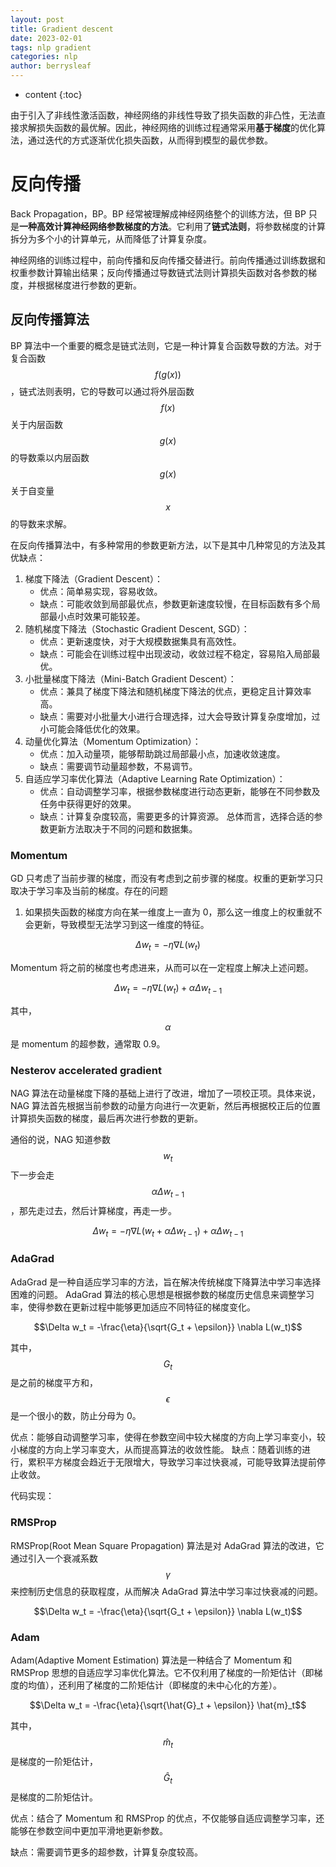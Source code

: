 ```yaml
---
layout: post
title: Gradient descent
date: 2023-02-01
tags: nlp gradient
categories: nlp
author: berrysleaf
---
```

* content
{:toc}


由于引入了非线性激活函数，神经网络的非线性导致了损失函数的非凸性，无法直接求解损失函数的最优解。因此，神经网络的训练过程通常采用**基于梯度**的优化算法，通过迭代的方式逐渐优化损失函数，从而得到模型的最优参数。




# 反向传播 
Back Propagation，BP。BP 经常被理解成神经网络整个的训练方法，但 BP 只是**一种高效计算神经网络参数梯度的方法**。它利用了**链式法则**，将参数梯度的计算拆分为多个小的计算单元，从而降低了计算复杂度。

神经网络的训练过程中，前向传播和反向传播交替进行。前向传播通过训练数据和权重参数计算输出结果；反向传播通过导数链式法则计算损失函数对各参数的梯度，并根据梯度进行参数的更新。

## 反向传播算法
BP 算法中一个重要的概念是链式法则，它是一种计算复合函数导数的方法。对于复合函数 $$f(g(x))$$，链式法则表明，它的导数可以通过将外层函数 $$f(x)$$ 关于内层函数 $$g(x)$$ 的导数乘以内层函数 $$g(x)$$ 关于自变量 $$x$$ 的导数来求解。

在反向传播算法中，有多种常用的参数更新方法，以下是其中几种常见的方法及其优缺点：

1. 梯度下降法（Gradient Descent）：
    - 优点：简单易实现，容易收敛。
    - 缺点：可能收敛到局部最优点，参数更新速度较慢，在目标函数有多个局部最小点时效果可能较差。
2. 随机梯度下降法（Stochastic Gradient Descent, SGD）：
    - 优点：更新速度快，对于大规模数据集具有高效性。
    - 缺点：可能会在训练过程中出现波动，收敛过程不稳定，容易陷入局部最优。
3. 小批量梯度下降法（Mini-Batch Gradient Descent）：
    - 优点：兼具了梯度下降法和随机梯度下降法的优点，更稳定且计算效率高。
    - 缺点：需要对小批量大小进行合理选择，过大会导致计算复杂度增加，过小可能会降低优化的效果。
4. 动量优化算法（Momentum Optimization）：
    - 优点：加入动量项，能够帮助跳过局部最小点，加速收敛速度。
    - 缺点：需要调节动量超参数，不易调节。
5. 自适应学习率优化算法（Adaptive Learning Rate Optimization）：
    - 优点：自动调整学习率，根据参数梯度进行动态更新，能够在不同参数及任务中获得更好的效果。
    - 缺点：计算复杂度较高，需要更多的计算资源。 总体而言，选择合适的参数更新方法取决于不同的问题和数据集。
    

### Momentum

GD 只考虑了当前步骤的梯度，而没有考虑到之前步骤的梯度。权重的更新学习只取决于学习率及当前的梯度。存在的问题
1. 如果损失函数的梯度方向在某一维度上一直为 0，那么这一维度上的权重就不会更新，导致模型无法学习到这一维度的特征。

$$\Delta w_t = -\eta \nabla L(w_t)$$

Momentum 将之前的梯度也考虑进来，从而可以在一定程度上解决上述问题。

$$\Delta w_t = -\eta \nabla L(w_t) + \alpha \Delta w_{t-1}$$

其中，$$\alpha$$ 是 momentum 的超参数，通常取 0.9。

### Nesterov accelerated gradient

NAG 算法在动量梯度下降的基础上进行了改进，增加了一项校正项。具体来说，NAG 算法首先根据当前参数的动量方向进行一次更新，然后再根据校正后的位置计算损失函数的梯度，最后再次进行参数的更新。

通俗的说，NAG 知道参数 $$w_t$$ 下一步会走 $$\alpha \Delta w_{t-1}$$，那先走过去，然后计算梯度，再走一步。

$$\Delta w_t = -\eta \nabla L(w_t + \alpha \Delta w_{t-1}) + \alpha \Delta w_{t-1}$$

### AdaGrad

AdaGrad 是一种自适应学习率的方法，旨在解决传统梯度下降算法中学习率选择困难的问题。 AdaGrad 算法的核心思想是根据参数的梯度历史信息来调整学习率，使得参数在更新过程中能够更加适应不同特征的梯度变化。

$$\Delta w_t = -\frac{\eta}{\sqrt{G_t + \epsilon}} \nabla L(w_t)$$

其中，$$G_t$$ 是之前的梯度平方和，$$\epsilon$$ 是一个很小的数，防止分母为 0。

优点：能够自动调整学习率，使得在参数空间中较大梯度的方向上学习率变小，较小梯度的方向上学习率变大，从而提高算法的收敛性能。
缺点：随着训练的进行，累积平方梯度会趋近于无限增大，导致学习率过快衰减，可能导致算法提前停止收敛。

代码实现：

### RMSProp

RMSProp(Root Mean Square Propagation) 算法是对 AdaGrad 算法的改进，它通过引入一个衰减系数 $$\gamma$$ 来控制历史信息的获取程度，从而解决 AdaGrad 算法中学习率过快衰减的问题。

$$\Delta w_t = -\frac{\eta}{\sqrt{G_t + \epsilon}} \nabla L(w_t)$$

### Adam

Adam(Adaptive Moment Estimation) 算法是一种结合了 Momentum 和 RMSProp 思想的自适应学习率优化算法。它不仅利用了梯度的一阶矩估计（即梯度的均值），还利用了梯度的二阶矩估计（即梯度的未中心化的方差）。

$$\Delta w_t = -\frac{\eta}{\sqrt{\hat{G}_t + \epsilon}} \hat{m}_t$$

其中，$$\hat{m}_t$$ 是梯度的一阶矩估计，$$\hat{G}_t$$ 是梯度的二阶矩估计。

优点：结合了 Momentum 和 RMSProp 的优点，不仅能够自适应调整学习率，还能够在参数空间中更加平滑地更新参数。

缺点：需要调节更多的超参数，计算复杂度较高。


